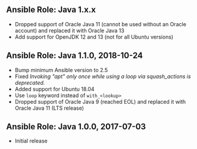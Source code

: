 ## Ansible Role: Java 1.x.x

- Dropped support of Oracle Java 11 (cannot be used without an Oracle account) and replaced it with Oracle Java 13
- Add support for OpenJDK 12 and 13 (not for all Ubuntu versions)

## Ansible Role: Java 1.1.0, 2018-10-24

- Bump minimum Ansible version to 2.5
- Fixed _Invoking "apt" only once while using a loop via squash_actions is deprecated._
- Added support for Ubuntu 18.04
- Use `loop` keyword instead of `with_<lookup>`
- Dropped support of Oracle Java 9 (reached EOL) and replaced it with Oracle Java 11 (LTS release)

## Ansible Role: Java 1.0.0, 2017-07-03

- Initial release
